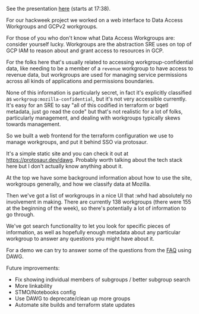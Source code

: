 See the presentation [here](https://mozilla.hosted.panopto.com/Panopto/Pages/Viewer.aspx?id=c518d3d5-2500-46f4-9a81-b1b9010f545b&query=hack%20week) (starts at 17:38).

For our hackweek project we worked on a web interface to Data Access Workgroups and GCPv2 workgroups.

For those of you who don't know what Data Access Workgroups are: consider yourself lucky. Workgroups are the abstraction SRE uses on top of GCP IAM to reason about and grant access to resources in GCP.

For the folks here that's usually related to accessing workgroup-confidential data, like needing to be a member of a `revenue` workgroup to have access to revenue data, but workgroups are used for managing service permissions across all kinds of applications and permissions boundaries.

None of this information is particularly secret, in fact it's explicitly classified as `workgroup:mozilla-confidential`, but it's not very accessible currently. It's easy for an SRE to say "all of this codified in terraform or bqetl metadata, just go read the code" but that's not realistic for a lot of folks, particularly management, and dealing with workgroups typically skews towards management.

So we built a web frontend for the terraform configuration we use to manage workgroups, and put it behind SSO via protosaur.

It's a simple static site and you can check it out at https://protosaur.dev/dawg. Probably worth talking about the tech stack here but I don't actually know anything about it.

At the top we have some background information about how to use the site, workgroups generally, and how we classify data at Mozilla.

Then we've got a list of workgroups in a nice UI that :whd had absolutely no involvement in making. There are currently 138 workgroups (there were 155 at the beginning of the week), so there's potentially a lot of information to go through.

We've got search functionality to let you look for specific pieces of information, as well as hopefully enough metadata about any particular workgroup to answer any questions you might have about it.

For a demo we can try to answer some of the questions from the [FAQ](./FAQ.md) using DAWG.

Future improvements:

* Fix showing individual members of subgroups / better subgroup search
* More linkability
* STMO/Notebooks config
* Use DAWG to deprecate/clean up more groups
* Automate site builds and terraform state updates
